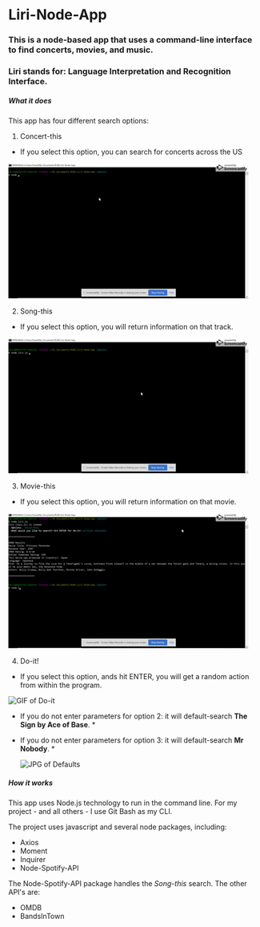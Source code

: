 # Liri-Node-App
### This is a node-based app that uses a command-line interface to find concerts, movies, and music.
### Liri stands for: Language Interpretation and Recognition Interface.

##### What it does
This app has four different search options:
1. Concert-this
  * If you select this option, you can search for concerts across the US

  ![GIF of Concert-this](./images/concert-this.gif)

2. Song-this
  * If you select this option, you will return information on that track.

  ![GIF of Song-this](./images/song-this.gif)

3. Movie-this
  * If you select this option, you will return information on that movie.

  ![GIF of Movie-this](./images/movie-this.gif)

4. Do-it!
  * If you select this option, ands hit ENTER, you will get a random action from within the program.

  ![GIF of Do-it](./images/do-it.gif)

* If you do not enter parameters for option 2: it will default-search __The Sign by Ace of Base__. *
* If you do not enter parameters for option 3: it will default-search __Mr Nobody__. *

  ![JPG of Defaults](./images/defaults.jpg)

##### How it works
This app uses Node.js technology to run in the command line. For my project - and all others - I use Git Bash as my CLI.

The project uses javascript and several node packages, including:
* Axios
* Moment
* Inquirer
* Node-Spotify-API

The Node-Spotify-API package handles the *Song-this* search. The other API's are:
* OMDB
* BandsInTown
